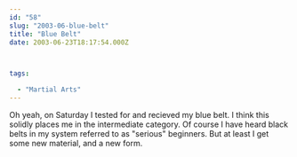 ```yaml
---
id: "58"
slug: "2003-06-blue-belt"
title: "Blue Belt"
date: 2003-06-23T18:17:54.000Z



tags:

  - "Martial Arts"
---
```

<div class="sqs-html-content">
  <p>Oh yeah, on Saturday I tested for and recieved my blue belt.  I think this solidly places me in the intermediate category.  Of course I have heard black belts in my system referred to as "serious" beginners.  But at least I get some new material, and a new form.</p>
</div>
